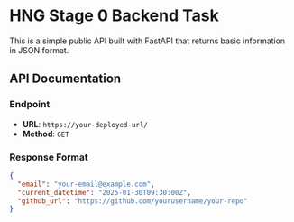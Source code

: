 # HNG Stage 0 Backend Task

This is a simple public API built with FastAPI that returns basic information in JSON format.

## API Documentation

### Endpoint
- **URL**: `https://your-deployed-url/`
- **Method**: `GET`

### Response Format
```json
{
  "email": "your-email@example.com",
  "current_datetime": "2025-01-30T09:30:00Z",
  "github_url": "https://github.com/yourusername/your-repo"
}